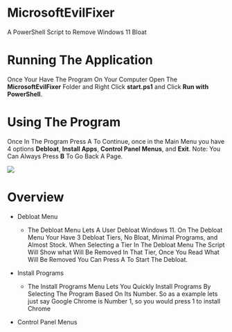 # MicrosoftEvilFixer
A PowerShell Script to Remove Windows 11 Bloat

# Running The Application

Once Your Have The Program On Your Computer Open The **MicrosoftEvilFixer** Folder and Right Click **start.ps1** and Click **Run with PowerShell**.

# Using The Program

Once In The Program Press A To Continue, once in the Main Menu you have 4 options **Debloat**, **Install Apps**, **Control Panel Menus**, and **Exit**. Note: You Can Always Press **B** To Go Back A Page.

![](https://github.com/ThatPowerShellGuy1/Uninstall-Windows-11-Junk/blob/main/sources/mainmenu-image.png)

# Overview

- Debloat Menu
  - The Debloat Menu Lets A User Debloat Windows 11. On The Debloat Menu Your Have 3 Debloat Tiers, No Bloat, Minimal Programs, and Almost Stock. When Selecting a Tier In The Debloat Menu The Script Will Show what Will Be Removed In That Tier, Once You Read What Will Be Removed You Can Press A To Start The Debloat.

- Install Programs
  - The Install Programs Menu Lets You Quickly Install Programs By Selecting The Program Based On Its Number. So as a example lets just say Google Chrome is Number 1, so you would press 1 to install Chrome
    
- Control Panel Menus
